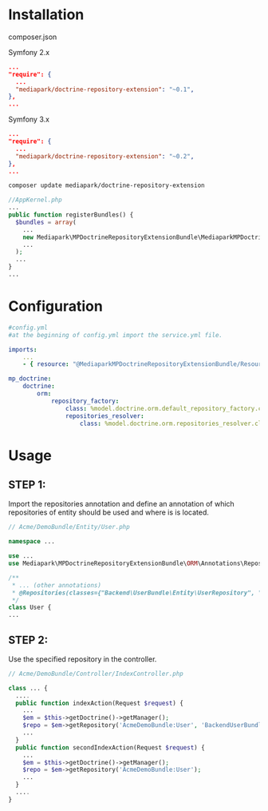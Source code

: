# Installation

composer.json

Symfony 2.x
```json
...
"require": {
  ...
  "mediapark/doctrine-repository-extension": "~0.1", 
},
...
```

Symfony 3.x
```json
...
"require": {
  ...
  "mediapark/doctrine-repository-extension": "~0.2", 
},
...
```


```sh
composer update mediapark/doctrine-repository-extension
```

```php
//AppKernel.php
...
public function registerBundles() {
  $bundles = array(
    ...
    new Mediapark\MPDoctrineRepositoryExtensionBundle\MediaparkMPDoctrineRepositoryExtensionBundle(),
    ...
  );
  ...
}
...
```

# Configuration

```yaml
#config.yml
#at the beginning of config.yml import the service.yml file.

imports:
    ...
    - { resource: "@MediaparkMPDoctrineRepositoryExtensionBundle/Resources/config/services.yml" }

mp_doctrine: 
    doctrine: 
        orm: 
            repository_factory: 
                class: %model.doctrine.orm.default_repository_factory.class% 
                repositories_resolver: 
                    class: %model.doctrine.orm.repositories_resolver.class%
```

# Usage

STEP 1:
--------
Import the repositories annotation and define an annotation of which repositories of entity should be used and where is is located.

```php
// Acme/DemoBundle/Entity/User.php

namespace ...

use ...
use Mediapark\MPDoctrineRepositoryExtensionBundle\ORM\Annotations\Repositories;

/**
 * ... (other annotations)
 * @Repositories(classes={"Backend\UserBundle\Entity\UserRepository", "Api\UserBundle\Entity\UserRepository"})
 */
class User {
...  

```

STEP 2:
--------
Use the specified repository in the controller.

```php
// Acme/DemoBundle/Controller/IndexController.php

class ... {
  ....
  public function indexAction(Request $request) {
    ...
    $em = $this->getDoctrine()->getManager();
    $repo = $em->getRepository('AcmeDemoBundle:User', 'BackendUserBundle');
    ...
  }
  public function secondIndexAction(Request $request) {
    ...
    $em = $this->getDoctrine()->getManager();
    $repo = $em->getRepository('AcmeDemoBundle:User');
    ...
  }
  ....
}

```